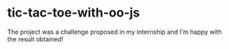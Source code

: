 # tic-tac-toe-with-oo-js
The project was a challenge proposed in my internship and I'm happy with the result obtained!
